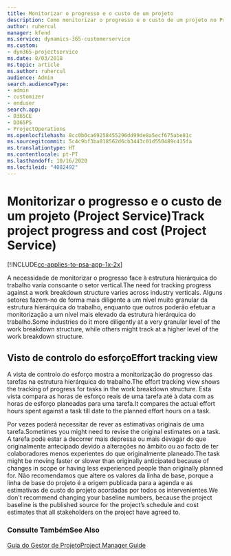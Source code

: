 ```yaml
---
title: Monitorizar o progresso e o custo de um projeto
description: Como monitorizar o progresso e o custo de um projeto no Project Service
author: ruhercul
manager: kfend
ms.service: dynamics-365-customerservice
ms.custom:
- dyn365-projectservice
ms.date: 8/03/2018
ms.topic: article
ms.author: ruhercul
audience: Admin
search.audienceType:
- admin
- customizer
- enduser
search.app:
- D365CE
- D365PS
- ProjectOperations
ms.openlocfilehash: 8cc0b0ca69258455296dd99de8a5ecf675abe81c
ms.sourcegitcommit: 5c4c9bf3ba018562d6cb3443c01d550489c415fa
ms.translationtype: HT
ms.contentlocale: pt-PT
ms.lasthandoff: 10/16/2020
ms.locfileid: "4082492"
---
```

# <a name="track-project-progress-and-cost-project-service"></a><span data-ttu-id="9f005-103">Monitorizar o progresso e o custo de um projeto (Project Service)</span><span class="sxs-lookup"><span data-stu-id="9f005-103">Track project progress and cost (Project Service)</span></span>

[!INCLUDE[cc-applies-to-psa-app-1x-2x](../includes/cc-applies-to-psa-app-1x-2x.md)]

<span data-ttu-id="9f005-104">A necessidade de monitorizar o progresso face à estrutura hierárquica do trabalho varia consoante o setor vertical.</span><span class="sxs-lookup"><span data-stu-id="9f005-104">The need for tracking progress against a work breakdown structure varies across industry verticals.</span></span> <span data-ttu-id="9f005-105">Alguns setores fazem-no de forma mais diligente a um nível muito granular da estrutura hierárquica do trabalho, enquanto que outros poderão efetuar a monitorização a um nível mais elevado da estrutura hierárquica do trabalho.</span><span class="sxs-lookup"><span data-stu-id="9f005-105">Some industries do it more diligently at a very granular level of the work breakdown structure, while others might track at a higher level of the work breakdown structure.</span></span>  
  
## <a name="effort-tracking-view"></a><span data-ttu-id="9f005-106">Visto de controlo do esforço</span><span class="sxs-lookup"><span data-stu-id="9f005-106">Effort tracking view</span></span>  
<span data-ttu-id="9f005-107">A vista de controlo do esforço mostra a monitorização do progresso das tarefas na estrutura hierárquica do trabalho.</span><span class="sxs-lookup"><span data-stu-id="9f005-107">The effort tracking view shows the tracking of progress for tasks in the work breakdown structure.</span></span> <span data-ttu-id="9f005-108">Esta vista compara as horas de esforço reais de uma tarefa até à data com as horas de esforço planeadas para uma tarefa.</span><span class="sxs-lookup"><span data-stu-id="9f005-108">It compares the actual effort hours spent against a task till date to the planned effort hours on a task.</span></span>  
  
<span data-ttu-id="9f005-109">Por vezes poderá necessitar de rever as estimativas originais de uma tarefa.</span><span class="sxs-lookup"><span data-stu-id="9f005-109">Sometimes you might need to revise the original estimates on a task.</span></span> <span data-ttu-id="9f005-110">A tarefa pode estar a decorrer mais depressa ou mais devagar do que originalmente antecipado devido a alterações no âmbito ou ao facto de ter colaboradores menos experientes do que originalmente planeado.</span><span class="sxs-lookup"><span data-stu-id="9f005-110">The task might be moving faster or slower than originally anticipated because of changes in scope or having less experienced people than originally planned for.</span></span> <span data-ttu-id="9f005-111">Não recomendamos que altere os valores da linha de base, porque a linha de base do projeto é a origem publicada para a agenda e as estimativas de custo do projeto acordadas por todos os intervenientes.</span><span class="sxs-lookup"><span data-stu-id="9f005-111">We don't recommend changing your baseline numbers, because the project baseline is the published source for the project’s schedule and cost estimates that all stakeholders on the project have agreed to.</span></span>  
  
### <a name="see-also"></a><span data-ttu-id="9f005-112">Consulte Também</span><span class="sxs-lookup"><span data-stu-id="9f005-112">See Also</span></span>  
 [<span data-ttu-id="9f005-113">Guia do Gestor de Projeto</span><span class="sxs-lookup"><span data-stu-id="9f005-113">Project Manager Guide</span></span>](../psa/project-manager-guide.md)

